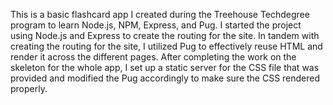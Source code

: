 This is a basic flashcard app I created during the Treehouse Techdegree program to learn Node.js, NPM, Express, and Pug. I started the project using Node.js and Express to create the routing for the site. In tandem with creating the routing for the site, I utilized Pug to effectively reuse HTML and render it across the different pages. After completing the work on the skeleton for the whole app, I set up a static server for the CSS file that was provided and modified the Pug accordingly to make sure the CSS rendered properly. 
